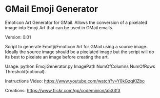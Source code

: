 GMail Emoji Generator
===================

Emoticon Art Generator for GMail. Allows the conversion of a pixelated image into Emoji Art that can be used in GMail emails. 

Version: 0.01

Script to generate Emotji/Emoticon Art for GMail using a source image.
Ideally the source image should be a pixelated image but the script will do its best to pixelate an image before creating the art. 

Usage: python EmojiGenerator.py ImagePath NumOfColumns NumOfRows Threshold(optional).

Instructions Video: https://www.youtube.com/watch?v=Y0kGzqKlZbo

Creations: https://www.flickr.com/gp/codeminion/a533f3

